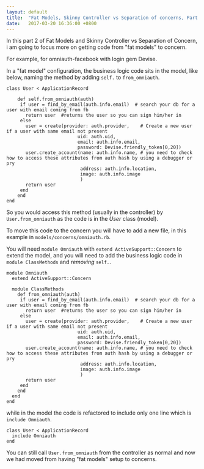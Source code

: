 ```yaml
---
layout: default
title:  "Fat Models, Skinny Controller vs Separation of concerns, Part 2"
date:   2017-03-20 16:36:00 +0800
---
```

In this part 2 of Fat Models and Skinny Controller vs Separation of Concern, i am going to focus more on getting code from "fat models" to concern.

For example, for omniauth-facebook with login gem Devise.

In a "fat model" configuration, the business logic code sits in the model, like below, naming the method by adding `self.` to `from_omniauth`.

```
class User < ApplicationRecord

    def self.from_omniauth(auth)
     if user = find_by_email(auth.info.email)  # search your db for a user with email coming from fb
       return user  #returns the user so you can sign him/her in
     else
       user = create(provider: auth.provider,    # Create a new user if a user with same email not present
                          uid: auth.uid,
                          email: auth.info.email,
                          password: Devise.friendly_token[0,20])
       user.create_account(name: auth.info.name, # you need to check how to access these attributes from auth hash by using a debugger or pry
                           address: auth.info.location,
                           image: auth.info.image
                           )
       return user
     end
    end
end
```

So you would access this method (usually in the controller) by `User.from_omniauth` as the code is in the *User* class (model).

To move this code to the concern you will have to add a new file, in this example in `models/concerns/omniauth.rb`.

You will need `module Omniauth` with `extend ActiveSupport::Concern` to extend the model, and you will need to add the business logic
code in `module ClassMethods` and *removing* `self.`.

```
module Omniauth
  extend ActiveSupport::Concern

  module ClassMethods
    def from_omniauth(auth)
     if user = find_by_email(auth.info.email)  # search your db for a user with email coming from fb
       return user  #returns the user so you can sign him/her in
     else
       user = create(provider: auth.provider,    # Create a new user if a user with same email not present
                          uid: auth.uid,
                          email: auth.info.email,
                          password: Devise.friendly_token[0,20])
       user.create_account(name: auth.info.name, # you need to check how to access these attributes from auth hash by using a debugger or pry
                           address: auth.info.location,
                           image: auth.info.image
                           )
       return user
     end
    end
  end
end

```

while in the model the code is refactored to include only one line which is `include Omniauth`.

```
class User < ApplicationRecord
  include Omniauth
end

```

You can still call `User.from_omniauth` from the controller as normal and now we had moved from having "fat models" setup to concerns.
